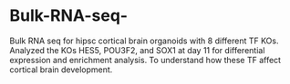 # Bulk-RNA-seq-
Bulk RNA seq for hipsc cortical brain organoids with 8 different TF KOs. Analyzed the KOs HES5, POU3F2, and SOX1 at day 11 for differential expression and enrichment analysis. To understand how these TF affect cortical brain development.
